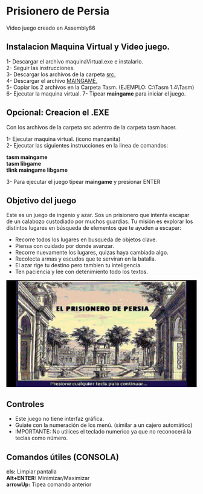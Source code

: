 # Prisionero de Persia

Video juego creado en Assembly86

## Instalacion Maquina Virtual y Video juego.

1- Descargar el archivo maquinaVirtual.exe e instalarlo.              
2- Seguir las instrucciones.            
3- Descargar los archivos de la carpeta [src.](src/persiah.bmp)      
4- Descargar el archivo [MAINGAME.](MAINGAME.EXE)             
5- Copiar los 2 archivos en la Carpeta Tasm. (EJEMPLO: C:\Tasm 1.4\Tasm)     
6- Ejecutar la maquina virtual.
7- Tipear **maingame** para iniciar el juego.


## Opcional: Creacion el .EXE

Con los archivos de la carpeta src adentro de la carpeta tasm hacer.

1- Ejecutar maquina virtual. (icono manzanita)               
2- Ejecutar las siguientes instrucciones en la linea de comandos:               

**tasm maingame**          
**tasm libgame**           
**tlink maingame libgame**                     

3- Para ejecutar el juego tipear **maingame** y presionar ENTER

## Objetivo del juego

Este es un juego de ingenio y azar. Sos un prisionero que intenta escapar de un calabozo custodiado por muchos guardias.
Tu misión es explorar los distintos lugares en búsqueda de elementos que te ayuden a escapar:
- Recorre todos los lugares en busqueda de objetos clave.
- Piensa con cuidado por donde avanzar.
- Recorre nuevamente los lugares, quizas haya cambiado algo.
- Recolecta armas y escudos que te serviran en la batalla.
- El azar rige tu destino pero tambien tu inteligencia.
- Ten paciencia y lee con detenimiento todo los textos.

![presentacion](presentacion.png)


## Controles

- Este juego no tiene interfaz gráfica.
- Guiate con la numeración de los menú. (similar a un cajero automático)
- IMPORTANTE: No utilices el teclado numerico ya que no reconocerá la teclas como número.


## Comandos útiles (CONSOLA)

**cls:** Limpiar pantalla          
**Alt+ENTER:** Minimizar/Maximizar               
**arrowUp:** Tipea comando anterior               
